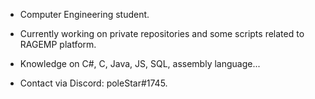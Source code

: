 - Computer Engineering student.

- Currently working on private repositories and some scripts related to RAGEMP platform.

- Knowledge on C#, C, Java, JS, SQL, assembly language...

- Contact via Discord: poleStar#1745.
